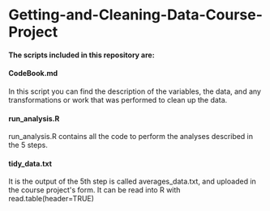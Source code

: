 # Getting-and-Cleaning-Data-Course-Project

#### The scripts included in this repository are:
#### CodeBook.md
In this script you can find the description of the variables, the data, and any transformations or work that was performed to clean up the data.
#### run_analysis.R
run_analysis.R contains all the code to perform the analyses described in the 5 steps.
#### tidy_data.txt
It is the output of the 5th step is called averages_data.txt, and uploaded in the course project's form. It can be read into R with read.table(header=TRUE) 
